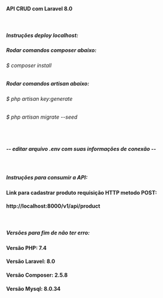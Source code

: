 <br><h4>API CRUD com Laravel 8.0 </h4>

<br>

<h5>Instruções deploy localhost:</h5>
<h5>Rodar comandos composer abaixo:</h5>
<h6>$ composer install </h6>
<h5>Rodar comandos artisan abaixo:</h5>
<h6>$ php artisan key:generate</h6>
<h6>$ php artisan migrate --seed </h6>
<br>
<h5>-- editar arquivo .env com suas informações de conexão -- </h5>
<br>
<h5>Instruções para consumir a API: </h5>
<h4>Link para cadastrar produto requisição HTTP metodo POST:
<h4>http://localhost:8000/v1/api/product</h4>

<br>
<h5>Versões para fim de não ter erro: </h5>
<h4>Versão PHP: 7.4</h4>
<h4>Versão Laravel: 8.0</h4>
<h4>Versão Composer: 2.5.8 </h4>
<h4>Versão Mysql: 8.0.34 </h4>








